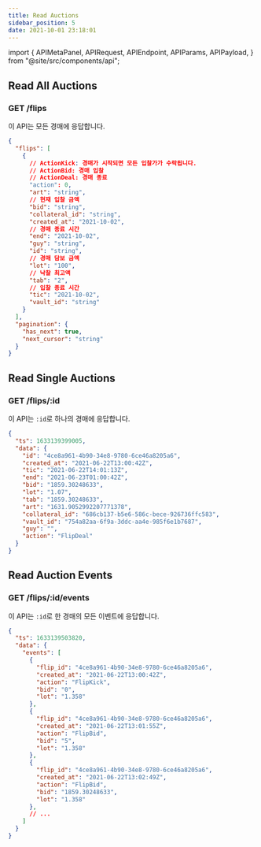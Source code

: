```yaml
---
title: Read Auctions
sidebar_position: 5
date: 2021-10-01 23:18:01
---
```


import { APIMetaPanel, APIRequest, APIEndpoint, APIParams, APIPayload, } from "@site/src/components/api";

## Read All Auctions

### GET /flips

이 API는 모든 경매에 응답합니다.

<APIEndpoint base="https://leaf-api.pando.im/api" url="/flips" />

<APIMetaPanel />

<APIParams p-cursor="the cursor to start from" p-limit="the limitation of items in response" />

<APIRequest title="Read all auctions" method="GET" isPublic base="https://leaf-api.pando.im/api" url='/flips' />

```json title="Response"
{
  "flips": [
    {
      // ActionKick: 경매가 시작되면 모든 입찰가가 수락됩니다.
      // ActionBid: 경매 입찰
      // ActionDeal: 경매 종료
      "action": 0,
      "art": "string",
      // 현재 입찰 금액
      "bid": "string",
      "collateral_id": "string",
      "created_at": "2021-10-02",
      // 경매 종료 시간
      "end": "2021-10-02",
      "guy": "string",
      "id": "string",
      // 경매 담보 금액
      "lot": "100",
      // 낙찰 최고액
      "tab": "2",
      // 입찰 종료 시간
      "tic": "2021-10-02",
      "vault_id": "string"
    }
  ],
  "pagination": {
    "has_next": true,
    "next_cursor": "string"
  }
}
```

## Read Single Auctions

### GET /flips/:id

이 API는 `:id`로 하나의 경매에 응답합니다.

<APIEndpoint base="https://leaf-api.pando.im/api" url="/flips/:id" />

<APIMetaPanel />

<APIRequest title="Read one auction" method="GET" isPublic base="https://leaf-api.pando.im/api" url='/flips/4ce8a961-4b90-34e8-9780-6ce46a8205a6' />

```json title="Response"
{
  "ts": 1633139399005,
  "data": {
    "id": "4ce8a961-4b90-34e8-9780-6ce46a8205a6",
    "created_at": "2021-06-22T13:00:42Z",
    "tic": "2021-06-22T14:01:13Z",
    "end": "2021-06-23T01:00:42Z",
    "bid": "1859.30248633",
    "lot": "1.07",
    "tab": "1859.30248633",
    "art": "1631.9052992207771378",
    "collateral_id": "686cb137-b5e6-586c-bece-926736ffc583",
    "vault_id": "754a82aa-6f9a-3ddc-aa4e-985f6e1b7687",
    "guy": "",
    "action": "FlipDeal"
  }
}
```

## Read Auction Events

### GET /flips/:id/events

이 API는 `:id`로 한 경매의 모든 이벤트에 응답합니다.

<APIEndpoint base="https://leaf-api.pando.im/api" url="/flips/:id/events" />

<APIMetaPanel />

<APIRequest title="Read all events of one auction" method="GET" isPublic base="https://leaf-api.pando.im/api" url='/flips/4ce8a961-4b90-34e8-9780-6ce46a8205a6/events' />

```json title="Response"
{
  "ts": 1633139503820,
  "data": {
    "events": [
      {
        "flip_id": "4ce8a961-4b90-34e8-9780-6ce46a8205a6",
        "created_at": "2021-06-22T13:00:42Z",
        "action": "FlipKick",
        "bid": "0",
        "lot": "1.358"
      },
      {
        "flip_id": "4ce8a961-4b90-34e8-9780-6ce46a8205a6",
        "created_at": "2021-06-22T13:01:55Z",
        "action": "FlipBid",
        "bid": "5",
        "lot": "1.358"
      },
      {
        "flip_id": "4ce8a961-4b90-34e8-9780-6ce46a8205a6",
        "created_at": "2021-06-22T13:02:49Z",
        "action": "FlipBid",
        "bid": "1859.30248633",
        "lot": "1.358"
      },
      // ...
    ]
  }
}
```
